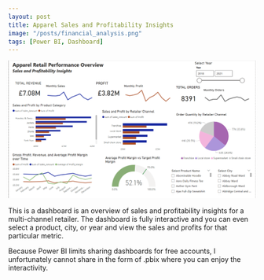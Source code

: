 ```yaml
---
layout: post
title: Apparel Sales and Profitability Insights
image: "/posts/financial_analysis.png"
tags: [Power BI, Dashboard]
---
```



![alt text](/img/apparel_dashboard.png "Sales and Profitability")

This is a dashboard is an overview of sales and profitability insights for a multi-channel retailer. The dashboard is fully interactive and you can even select a product, city, or year and view the sales and profits for that particular metric. 

Because Power BI limits sharing dashboards for free accounts, I unfortunately cannot share in the form of .pbix where you can enjoy the interactivity.
